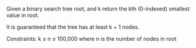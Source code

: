 Given a binary search tree root, and k return the kth (0-indexed) smallest value in root. 

It is guaranteed that the tree has at least k + 1 nodes.

Constraints:
  k ≤ n ≤ 100,000 where n is the number of nodes in root
